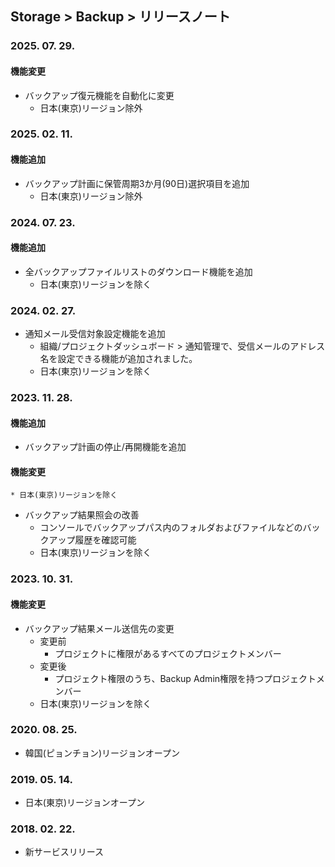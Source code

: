 ## Storage > Backup > リリースノート

### 2025. 07. 29.
#### 機能変更
* バックアップ復元機能を自動化に変更
    * 日本(東京)リージョン除外

### 2025. 02. 11.
#### 機能追加
* バックアップ計画に保管周期3か月(90日)選択項目を追加
    * 日本(東京)リージョン除外

### 2024. 07. 23.
#### 機能追加
* 全バックアップファイルリストのダウンロード機能を追加
    * 日本(東京)リージョンを除く

### 2024. 02. 27.
* 通知メール受信対象設定機能を追加
    * 組織/プロジェクトダッシュボード > 通知管理で、受信メールのアドレス名を設定できる機能が追加されました。
    * 日本(東京)リージョンを除く

### 2023. 11. 28.
#### 機能追加
* バックアップ計画の停止/再開機能を追加
#### 機能変更
    * 日本(東京)リージョンを除く
* バックアップ結果照会の改善
    * コンソールでバックアップパス内のフォルダおよびファイルなどのバックアップ履歴を確認可能
    * 日本(東京)リージョンを除く

### 2023. 10. 31.
#### 機能変更
* バックアップ結果メール送信先の変更
    * 変更前
        * プロジェクトに権限があるすべてのプロジェクトメンバー
    * 変更後
        * プロジェクト権限のうち、Backup Admin権限を持つプロジェクトメンバー
    * 日本(東京)リージョンを除く

### 2020. 08. 25.
* 韓国(ピョンチョン)リージョンオープン

### 2019. 05. 14.
* 日本(東京)リージョンオープン

### 2018. 02. 22.
* 新サービスリリース
